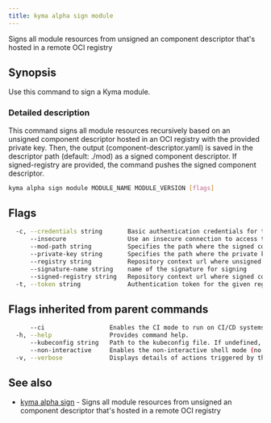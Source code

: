 ```yaml
---
title: kyma alpha sign module
---
```


Signs all module resources from unsigned an component descriptor that's hosted in a remote OCI registry

## Synopsis

Use this command to sign a Kyma module.

### Detailed description

This command signs all module resources recursively based on an unsigned component descriptor hosted in an OCI registry with the provided private key. Then, the output (component-descriptor.yaml) is saved in the descriptor path (default: ./mod) as a signed component descriptor. If signed-registry are provided, the command pushes the signed component descriptor.


```bash
kyma alpha sign module MODULE_NAME MODULE_VERSION [flags]
```

## Flags

```bash
  -c, --credentials string       Basic authentication credentials for the given registry in the format user:password
      --insecure                 Use an insecure connection to access the registry.
      --mod-path string          Specifies the path where the signed component descriptor will be stored (default "./mod")
      --private-key string       Specifies the path where the private key used for signing
      --registry string          Repository context url where unsigned component descriptor located
      --signature-name string    name of the signature for signing
      --signed-registry string   Repository context url where signed component descriptor located
  -t, --token string             Authentication token for the given registry (alternative to basic authentication).
```

## Flags inherited from parent commands

```bash
      --ci                  Enables the CI mode to run on CI/CD systems. It avoids any user interaction (such as no dialog prompts) and ensures that logs are formatted properly in log files (such as no spinners for CLI steps).
  -h, --help                Provides command help.
      --kubeconfig string   Path to the kubeconfig file. If undefined, Kyma CLI uses the KUBECONFIG environment variable, or falls back "/$HOME/.kube/config".
      --non-interactive     Enables the non-interactive shell mode (no colorized output, no spinner)
  -v, --verbose             Displays details of actions triggered by the command.
```

## See also

* [kyma alpha sign](kyma_alpha_sign.md)	 - Signs all module resources from unsigned an component descriptor that's hosted in a remote OCI registry

